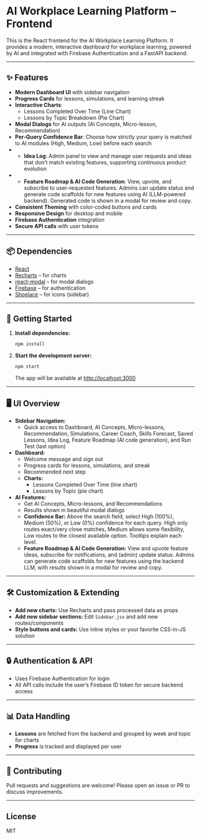 # AI Workplace Learning Platform – Frontend

This is the React frontend for the AI Workplace Learning Platform. It provides a modern, interactive dashboard for workplace learning, powered by AI and integrated with Firebase Authentication and a FastAPI backend.

---

## ✨ Features

- **Modern Dashboard UI** with sidebar navigation
- **Progress Cards** for lessons, simulations, and learning streak
- **Interactive Charts**:
  - Lessons Completed Over Time (Line Chart)
  - Lessons by Topic Breakdown (Pie Chart)
- **Modal Dialogs** for AI outputs (AI Concepts, Micro-lesson, Recommendation)
- **Per-Query Confidence Bar**: Choose how strictly your query is matched to AI modules (High, Medium, Low) before each search
- - **Idea Log**: Admin panel to view and manage user requests and ideas that don’t match existing features, supporting continuous product evolution
- - **Feature Roadmap & AI Code Generation**: View, upvote, and subscribe to user-requested features. Admins can update status and generate code scaffolds for new features using AI (LLM-powered backend). Generated code is shown in a modal for review and copy.
- **Consistent Theming** with color-coded buttons and cards
- **Responsive Design** for desktop and mobile
- **Firebase Authentication** integration
- **Secure API calls** with user tokens

---

## 📦 Dependencies

- [React](https://reactjs.org/)
- [Recharts](https://recharts.org/) – for charts
- [react-modal](https://reactcommunity.org/react-modal/) – for modal dialogs
- [Firebase](https://firebase.google.com/) – for authentication
- [Shoelace](https://shoelace.style/) – for icons (sidebar)

---

## 🚀 Getting Started

1. **Install dependencies:**
   ```sh
   npm install
   ```
2. **Start the development server:**
   ```sh
   npm start
   ```
   The app will be available at [http://localhost:3000](http://localhost:3000)

---

## 🖥️ UI Overview

- **Sidebar Navigation:**
  - Quick access to Dashboard, AI Concepts, Micro-lessons, Recommendation, Simulations, Career Coach, Skills Forecast, Saved Lessons, Idea Log, Feature Roadmap (AI code generation), and Run Test (last option)
- **Dashboard:**
  - Welcome message and sign out
  - Progress cards for lessons, simulations, and streak
  - Recommended next step
  - **Charts:**
    - Lessons Completed Over Time (line chart)
    - Lessons by Topic (pie chart)
- **AI Features:**
  - Get AI Concepts, Micro-lessons, and Recommendations
  - Results shown in beautiful modal dialogs
  - **Confidence Bar:** Above the search field, select High (100%), Medium (50%), or Low (0%) confidence for each query. High only routes exact/very close matches, Medium allows some flexibility, Low routes to the closest available option. Tooltips explain each level.
  - **Feature Roadmap & AI Code Generation:** View and upvote feature ideas, subscribe for notifications, and (admin) update status. Admins can generate code scaffolds for new features using the backend LLM, with results shown in a modal for review and copy.

---

## 🛠️ Customization & Extending

- **Add new charts:** Use Recharts and pass processed data as props
- **Add new sidebar sections:** Edit `Sidebar.jsx` and add new routes/components
- **Style buttons and cards:** Use inline styles or your favorite CSS-in-JS solution

---

## 🔒 Authentication & API

- Uses Firebase Authentication for login
- All API calls include the user’s Firebase ID token for secure backend access

---

## 📊 Data Handling

- **Lessons** are fetched from the backend and grouped by week and topic for charts
- **Progress** is tracked and displayed per user

---

## 🤝 Contributing

Pull requests and suggestions are welcome! Please open an issue or PR to discuss improvements.

---

## License

MIT
